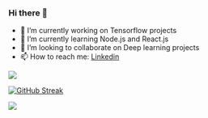 ### Hi there 👋


- 🔭 I’m currently working on Tensorflow projects
- 🌱 I’m currently learning Node.js and React.js
- 👯 I’m looking to collaborate on Deep learning projects
- 📫 How to reach me: [Linkedin](https://www.linkedin.com/in/youssef-emad-034240218/)


![](https://komarev.com/ghpvc/?username=YoussefEmad99&color=blueviolet)


[![GitHub Streak](https://github-readme-streak-stats.herokuapp.com/?user=YoussefEmad99&theme=highcontrast)](https://git.io/streak-stats)


<img src ="https://github-readme-stats.vercel.app/api?username=YoussefEmad99&theme=radical&&show_icons=true&title_color=ffffff&icon_color=bb2acf&text_color=daf7dc&bg_color=151515">
